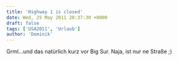 ```yaml
---
title: 'Highway 1 is closed'
date: Wed, 25 May 2011 20:37:30 +0000
draft: false
tags: ['USA2011', 'Urlaub']
author: 'Dominik'
---
```


Grml...und das natürlich kurz vor Big Sur. Naja, ist nur ne Straße ;)
